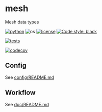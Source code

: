 # mesh

Mesh data types

[![python](https://img.shields.io/badge/python-3.7-blue.svg)](https://www.python.org/)
![os](https://img.shields.io/badge/os-ubuntu%20|%20macos%20|%20windows-blue.svg)
[![license](https://img.shields.io/badge/license-MIT-green.svg)](https://github.com/sandialabs/sibl#license) 
[![Code style: black](https://img.shields.io/badge/code%20style-black-000000.svg)](https://github.com/psf/black)

[![tests](https://github.com/autotwin/mesh/workflows/tests/badge.svg)](https://github.com/autotwin/mesh/actions)

[![codecov](https://codecov.io/gh/autotwin/mesh/branch/main/graph/badge.svg)](https://codecov.io/gh/autotwin/mesh)

## Config

See [config/README.md](config/README.md)

## Workflow

See [doc/README.md](doc/README.md)
